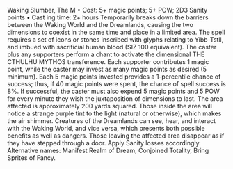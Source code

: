 Waking Slumber, The M
• Cost:  5+ magic points; 5+ POW; 2D3 Sanity points
•
 Cast
ing time: 2+ hours
Temporarily breaks down the barriers between the Waking 
World and the Dreamlands, causing the two dimensions 
to coexist in the same time and place in a limited area.
The spell requires a set of icons or stones inscribed with 
glyphs relating to Yibb-Tstll, and imbued with sacrificial 
human blood (SIZ 100 equivalent). The caster plus any 
supporters perform a chant to activate the dimensional 
THE CTHULHU MYTHOS
transference. Each supporter contributes 1 magic point, 
while the caster may invest as many magic points as desired 
(5 minimum). Each 5 magic points invested provides a 
1-percentile chance of success; thus, if 40 magic points were 
spent, the chance of spell success is 8%. If successful, the 
caster must also expend 5 magic points and 5 POW for every 
minute they wish the juxtaposition of dimensions to last. 
The area affected is approximately 200 yards squared. 
Those inside the area will notice a strange purple tint 
to the light (natural or otherwise), which makes the air 
shimmer. Creatures of the Dreamlands can see, hear, and 
interact with the Waking World, and vice versa, which 
presents both possible benefits as well as dangers. Those 
leaving the affected area disappear as if they have stepped 
through a door. Apply Sanity losses accordingly.
Alternative names: Manifest Realm of Dream, Conjoined 
Totality, Bring Sprites of Fancy.

